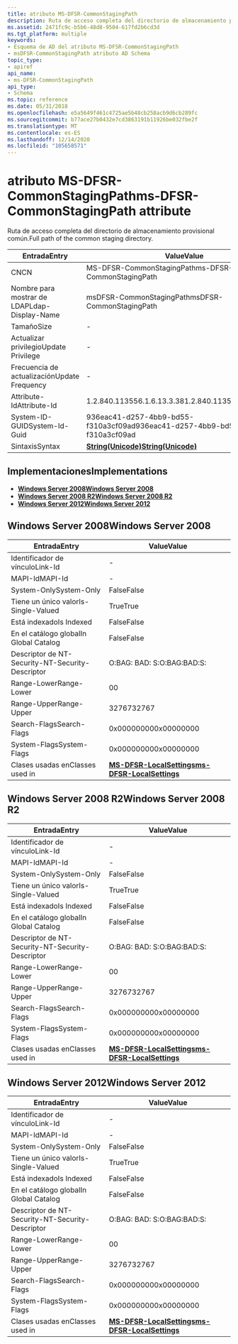 ```yaml
---
title: atributo MS-DFSR-CommonStagingPath
description: Ruta de acceso completa del directorio de almacenamiento provisional común.
ms.assetid: 2471fc9c-b5b6-48d8-9504-617fd2b6cd3d
ms.tgt_platform: multiple
keywords:
- Esquema de AD del atributo MS-DFSR-CommonStagingPath
- msDFSR-CommonStagingPath atributo AD Schema
topic_type:
- apiref
api_name:
- ms-DFSR-CommonStagingPath
api_type:
- Schema
ms.topic: reference
ms.date: 05/31/2018
ms.openlocfilehash: e5a5649f461c4725ae5b48cb258acb9d6cb289fc
ms.sourcegitcommit: b77ace27b0432e7cd3863191b11926be032fbe2f
ms.translationtype: MT
ms.contentlocale: es-ES
ms.lasthandoff: 12/14/2020
ms.locfileid: "105658571"
---
```

# <a name="ms-dfsr-commonstagingpath-attribute"></a><span data-ttu-id="92934-105">atributo MS-DFSR-CommonStagingPath</span><span class="sxs-lookup"><span data-stu-id="92934-105">ms-DFSR-CommonStagingPath attribute</span></span>

<span data-ttu-id="92934-106">Ruta de acceso completa del directorio de almacenamiento provisional común.</span><span class="sxs-lookup"><span data-stu-id="92934-106">Full path of the common staging directory.</span></span>



| <span data-ttu-id="92934-107">Entrada</span><span class="sxs-lookup"><span data-stu-id="92934-107">Entry</span></span> | <span data-ttu-id="92934-108">Value</span><span class="sxs-lookup"><span data-stu-id="92934-108">Value</span></span> |
|-------------------|---------------------------------------------|
| <span data-ttu-id="92934-109">CN</span><span class="sxs-lookup"><span data-stu-id="92934-109">CN</span></span>                | <span data-ttu-id="92934-110">MS-DFSR-CommonStagingPath</span><span class="sxs-lookup"><span data-stu-id="92934-110">ms-DFSR-CommonStagingPath</span></span>                   |
| <span data-ttu-id="92934-111">Nombre para mostrar de LDAP</span><span class="sxs-lookup"><span data-stu-id="92934-111">Ldap-Display-Name</span></span> | <span data-ttu-id="92934-112">msDFSR-CommonStagingPath</span><span class="sxs-lookup"><span data-stu-id="92934-112">msDFSR-CommonStagingPath</span></span>                    |
| <span data-ttu-id="92934-113">Tamaño</span><span class="sxs-lookup"><span data-stu-id="92934-113">Size</span></span>              | \-                                          |
| <span data-ttu-id="92934-114">Actualizar privilegio</span><span class="sxs-lookup"><span data-stu-id="92934-114">Update Privilege</span></span>  | \-                                          |
| <span data-ttu-id="92934-115">Frecuencia de actualización</span><span class="sxs-lookup"><span data-stu-id="92934-115">Update Frequency</span></span>  | \-                                          |
| <span data-ttu-id="92934-116">Attribute-Id</span><span class="sxs-lookup"><span data-stu-id="92934-116">Attribute-Id</span></span>      | <span data-ttu-id="92934-117">1.2.840.113556.1.6.13.3.38</span><span class="sxs-lookup"><span data-stu-id="92934-117">1.2.840.113556.1.6.13.3.38</span></span>                  |
| <span data-ttu-id="92934-118">System-ID-GUID</span><span class="sxs-lookup"><span data-stu-id="92934-118">System-Id-Guid</span></span>    | <span data-ttu-id="92934-119">936eac41-d257-4bb9-bd55-f310a3cf09ad</span><span class="sxs-lookup"><span data-stu-id="92934-119">936eac41-d257-4bb9-bd55-f310a3cf09ad</span></span>        |
| <span data-ttu-id="92934-120">Sintaxis</span><span class="sxs-lookup"><span data-stu-id="92934-120">Syntax</span></span>            | [<span data-ttu-id="92934-121">**String(Unicode)**</span><span class="sxs-lookup"><span data-stu-id="92934-121">**String(Unicode)**</span></span>](s-string-unicode.md) |



## <a name="implementations"></a><span data-ttu-id="92934-122">Implementaciones</span><span class="sxs-lookup"><span data-stu-id="92934-122">Implementations</span></span>

-   [<span data-ttu-id="92934-123">**Windows Server 2008**</span><span class="sxs-lookup"><span data-stu-id="92934-123">**Windows Server 2008**</span></span>](#windows-server-2008)
-   [<span data-ttu-id="92934-124">**Windows Server 2008 R2**</span><span class="sxs-lookup"><span data-stu-id="92934-124">**Windows Server 2008 R2**</span></span>](#windows-server-2008-r2)
-   [<span data-ttu-id="92934-125">**Windows Server 2012**</span><span class="sxs-lookup"><span data-stu-id="92934-125">**Windows Server 2012**</span></span>](#windows-server-2012)

## <a name="windows-server-2008"></a><span data-ttu-id="92934-126">Windows Server 2008</span><span class="sxs-lookup"><span data-stu-id="92934-126">Windows Server 2008</span></span>



| <span data-ttu-id="92934-127">Entrada</span><span class="sxs-lookup"><span data-stu-id="92934-127">Entry</span></span> | <span data-ttu-id="92934-128">Value</span><span class="sxs-lookup"><span data-stu-id="92934-128">Value</span></span> |
|------------------------|--------------------------------------------------------------------|
| <span data-ttu-id="92934-129">Identificador de vínculo</span><span class="sxs-lookup"><span data-stu-id="92934-129">Link-Id</span></span>                | \-                                                                 |
| <span data-ttu-id="92934-130">MAPI-Id</span><span class="sxs-lookup"><span data-stu-id="92934-130">MAPI-Id</span></span>                | \-                                                                 |
| <span data-ttu-id="92934-131">System-Only</span><span class="sxs-lookup"><span data-stu-id="92934-131">System-Only</span></span>            | <span data-ttu-id="92934-132">False</span><span class="sxs-lookup"><span data-stu-id="92934-132">False</span></span>                                                              |
| <span data-ttu-id="92934-133">Tiene un único valor</span><span class="sxs-lookup"><span data-stu-id="92934-133">Is-Single-Valued</span></span>       | <span data-ttu-id="92934-134">True</span><span class="sxs-lookup"><span data-stu-id="92934-134">True</span></span>                                                               |
| <span data-ttu-id="92934-135">Está indexado</span><span class="sxs-lookup"><span data-stu-id="92934-135">Is Indexed</span></span>             | <span data-ttu-id="92934-136">False</span><span class="sxs-lookup"><span data-stu-id="92934-136">False</span></span>                                                              |
| <span data-ttu-id="92934-137">En el catálogo global</span><span class="sxs-lookup"><span data-stu-id="92934-137">In Global Catalog</span></span>      | <span data-ttu-id="92934-138">False</span><span class="sxs-lookup"><span data-stu-id="92934-138">False</span></span>                                                              |
| <span data-ttu-id="92934-139">Descriptor de NT-Security-</span><span class="sxs-lookup"><span data-stu-id="92934-139">NT-Security-Descriptor</span></span> | <span data-ttu-id="92934-140">O:BAG: BAD: S:</span><span class="sxs-lookup"><span data-stu-id="92934-140">O:BAG:BAD:S:</span></span>                                                       |
| <span data-ttu-id="92934-141">Range-Lower</span><span class="sxs-lookup"><span data-stu-id="92934-141">Range-Lower</span></span>            | <span data-ttu-id="92934-142">0</span><span class="sxs-lookup"><span data-stu-id="92934-142">0</span></span>                                                                  |
| <span data-ttu-id="92934-143">Range-Upper</span><span class="sxs-lookup"><span data-stu-id="92934-143">Range-Upper</span></span>            | <span data-ttu-id="92934-144">32767</span><span class="sxs-lookup"><span data-stu-id="92934-144">32767</span></span>                                                              |
| <span data-ttu-id="92934-145">Search-Flags</span><span class="sxs-lookup"><span data-stu-id="92934-145">Search-Flags</span></span>           | <span data-ttu-id="92934-146">0x00000000</span><span class="sxs-lookup"><span data-stu-id="92934-146">0x00000000</span></span>                                                         |
| <span data-ttu-id="92934-147">System-Flags</span><span class="sxs-lookup"><span data-stu-id="92934-147">System-Flags</span></span>           | <span data-ttu-id="92934-148">0x00000000</span><span class="sxs-lookup"><span data-stu-id="92934-148">0x00000000</span></span>                                                         |
| <span data-ttu-id="92934-149">Clases usadas en</span><span class="sxs-lookup"><span data-stu-id="92934-149">Classes used in</span></span>        | [<span data-ttu-id="92934-150">**MS-DFSR-LocalSettings**</span><span class="sxs-lookup"><span data-stu-id="92934-150">**ms-DFSR-LocalSettings**</span></span>](c-msdfsr-localsettings.md)<br/> |



## <a name="windows-server-2008-r2"></a><span data-ttu-id="92934-151">Windows Server 2008 R2</span><span class="sxs-lookup"><span data-stu-id="92934-151">Windows Server 2008 R2</span></span>



| <span data-ttu-id="92934-152">Entrada</span><span class="sxs-lookup"><span data-stu-id="92934-152">Entry</span></span> | <span data-ttu-id="92934-153">Value</span><span class="sxs-lookup"><span data-stu-id="92934-153">Value</span></span> |
|------------------------|--------------------------------------------------------------------|
| <span data-ttu-id="92934-154">Identificador de vínculo</span><span class="sxs-lookup"><span data-stu-id="92934-154">Link-Id</span></span>                | \-                                                                 |
| <span data-ttu-id="92934-155">MAPI-Id</span><span class="sxs-lookup"><span data-stu-id="92934-155">MAPI-Id</span></span>                | \-                                                                 |
| <span data-ttu-id="92934-156">System-Only</span><span class="sxs-lookup"><span data-stu-id="92934-156">System-Only</span></span>            | <span data-ttu-id="92934-157">False</span><span class="sxs-lookup"><span data-stu-id="92934-157">False</span></span>                                                              |
| <span data-ttu-id="92934-158">Tiene un único valor</span><span class="sxs-lookup"><span data-stu-id="92934-158">Is-Single-Valued</span></span>       | <span data-ttu-id="92934-159">True</span><span class="sxs-lookup"><span data-stu-id="92934-159">True</span></span>                                                               |
| <span data-ttu-id="92934-160">Está indexado</span><span class="sxs-lookup"><span data-stu-id="92934-160">Is Indexed</span></span>             | <span data-ttu-id="92934-161">False</span><span class="sxs-lookup"><span data-stu-id="92934-161">False</span></span>                                                              |
| <span data-ttu-id="92934-162">En el catálogo global</span><span class="sxs-lookup"><span data-stu-id="92934-162">In Global Catalog</span></span>      | <span data-ttu-id="92934-163">False</span><span class="sxs-lookup"><span data-stu-id="92934-163">False</span></span>                                                              |
| <span data-ttu-id="92934-164">Descriptor de NT-Security-</span><span class="sxs-lookup"><span data-stu-id="92934-164">NT-Security-Descriptor</span></span> | <span data-ttu-id="92934-165">O:BAG: BAD: S:</span><span class="sxs-lookup"><span data-stu-id="92934-165">O:BAG:BAD:S:</span></span>                                                       |
| <span data-ttu-id="92934-166">Range-Lower</span><span class="sxs-lookup"><span data-stu-id="92934-166">Range-Lower</span></span>            | <span data-ttu-id="92934-167">0</span><span class="sxs-lookup"><span data-stu-id="92934-167">0</span></span>                                                                  |
| <span data-ttu-id="92934-168">Range-Upper</span><span class="sxs-lookup"><span data-stu-id="92934-168">Range-Upper</span></span>            | <span data-ttu-id="92934-169">32767</span><span class="sxs-lookup"><span data-stu-id="92934-169">32767</span></span>                                                              |
| <span data-ttu-id="92934-170">Search-Flags</span><span class="sxs-lookup"><span data-stu-id="92934-170">Search-Flags</span></span>           | <span data-ttu-id="92934-171">0x00000000</span><span class="sxs-lookup"><span data-stu-id="92934-171">0x00000000</span></span>                                                         |
| <span data-ttu-id="92934-172">System-Flags</span><span class="sxs-lookup"><span data-stu-id="92934-172">System-Flags</span></span>           | <span data-ttu-id="92934-173">0x00000000</span><span class="sxs-lookup"><span data-stu-id="92934-173">0x00000000</span></span>                                                         |
| <span data-ttu-id="92934-174">Clases usadas en</span><span class="sxs-lookup"><span data-stu-id="92934-174">Classes used in</span></span>        | [<span data-ttu-id="92934-175">**MS-DFSR-LocalSettings**</span><span class="sxs-lookup"><span data-stu-id="92934-175">**ms-DFSR-LocalSettings**</span></span>](c-msdfsr-localsettings.md)<br/> |



## <a name="windows-server-2012"></a><span data-ttu-id="92934-176">Windows Server 2012</span><span class="sxs-lookup"><span data-stu-id="92934-176">Windows Server 2012</span></span>



| <span data-ttu-id="92934-177">Entrada</span><span class="sxs-lookup"><span data-stu-id="92934-177">Entry</span></span> | <span data-ttu-id="92934-178">Value</span><span class="sxs-lookup"><span data-stu-id="92934-178">Value</span></span> |
|------------------------|--------------------------------------------------------------------|
| <span data-ttu-id="92934-179">Identificador de vínculo</span><span class="sxs-lookup"><span data-stu-id="92934-179">Link-Id</span></span>                | \-                                                                 |
| <span data-ttu-id="92934-180">MAPI-Id</span><span class="sxs-lookup"><span data-stu-id="92934-180">MAPI-Id</span></span>                | \-                                                                 |
| <span data-ttu-id="92934-181">System-Only</span><span class="sxs-lookup"><span data-stu-id="92934-181">System-Only</span></span>            | <span data-ttu-id="92934-182">False</span><span class="sxs-lookup"><span data-stu-id="92934-182">False</span></span>                                                              |
| <span data-ttu-id="92934-183">Tiene un único valor</span><span class="sxs-lookup"><span data-stu-id="92934-183">Is-Single-Valued</span></span>       | <span data-ttu-id="92934-184">True</span><span class="sxs-lookup"><span data-stu-id="92934-184">True</span></span>                                                               |
| <span data-ttu-id="92934-185">Está indexado</span><span class="sxs-lookup"><span data-stu-id="92934-185">Is Indexed</span></span>             | <span data-ttu-id="92934-186">False</span><span class="sxs-lookup"><span data-stu-id="92934-186">False</span></span>                                                              |
| <span data-ttu-id="92934-187">En el catálogo global</span><span class="sxs-lookup"><span data-stu-id="92934-187">In Global Catalog</span></span>      | <span data-ttu-id="92934-188">False</span><span class="sxs-lookup"><span data-stu-id="92934-188">False</span></span>                                                              |
| <span data-ttu-id="92934-189">Descriptor de NT-Security-</span><span class="sxs-lookup"><span data-stu-id="92934-189">NT-Security-Descriptor</span></span> | <span data-ttu-id="92934-190">O:BAG: BAD: S:</span><span class="sxs-lookup"><span data-stu-id="92934-190">O:BAG:BAD:S:</span></span>                                                       |
| <span data-ttu-id="92934-191">Range-Lower</span><span class="sxs-lookup"><span data-stu-id="92934-191">Range-Lower</span></span>            | <span data-ttu-id="92934-192">0</span><span class="sxs-lookup"><span data-stu-id="92934-192">0</span></span>                                                                  |
| <span data-ttu-id="92934-193">Range-Upper</span><span class="sxs-lookup"><span data-stu-id="92934-193">Range-Upper</span></span>            | <span data-ttu-id="92934-194">32767</span><span class="sxs-lookup"><span data-stu-id="92934-194">32767</span></span>                                                              |
| <span data-ttu-id="92934-195">Search-Flags</span><span class="sxs-lookup"><span data-stu-id="92934-195">Search-Flags</span></span>           | <span data-ttu-id="92934-196">0x00000000</span><span class="sxs-lookup"><span data-stu-id="92934-196">0x00000000</span></span>                                                         |
| <span data-ttu-id="92934-197">System-Flags</span><span class="sxs-lookup"><span data-stu-id="92934-197">System-Flags</span></span>           | <span data-ttu-id="92934-198">0x00000000</span><span class="sxs-lookup"><span data-stu-id="92934-198">0x00000000</span></span>                                                         |
| <span data-ttu-id="92934-199">Clases usadas en</span><span class="sxs-lookup"><span data-stu-id="92934-199">Classes used in</span></span>        | [<span data-ttu-id="92934-200">**MS-DFSR-LocalSettings**</span><span class="sxs-lookup"><span data-stu-id="92934-200">**ms-DFSR-LocalSettings**</span></span>](c-msdfsr-localsettings.md)<br/> |



 

 





